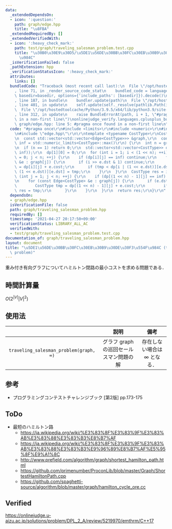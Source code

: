 ```yaml
---
data:
  _extendedDependsOn:
  - icon: ':question:'
    path: graph/edge.hpp
    title: "\u8FBA"
  _extendedRequiredBy: []
  _extendedVerifiedWith:
  - icon: ':heavy_check_mark:'
    path: test/graph/traveling_salesman_problem.test.cpp
    title: "\u30B0\u30E9\u30D5/\u5DE1\u56DE\u30BB\u30FC\u30EB\u30B9\u30DE\u30F3\u554F\
      \u984C"
  _isVerificationFailed: false
  _pathExtension: hpp
  _verificationStatusIcon: ':heavy_check_mark:'
  attributes:
    links: []
  bundledCode: "Traceback (most recent call last):\n  File \"/opt/hostedtoolcache/Python/3.9.5/x64/lib/python3.9/site-packages/onlinejudge_verify/documentation/build.py\"\
    , line 71, in _render_source_code_stat\n    bundled_code = language.bundle(stat.path,\
    \ basedir=basedir, options={'include_paths': [basedir]}).decode()\n  File \"/opt/hostedtoolcache/Python/3.9.5/x64/lib/python3.9/site-packages/onlinejudge_verify/languages/cplusplus.py\"\
    , line 187, in bundle\n    bundler.update(path)\n  File \"/opt/hostedtoolcache/Python/3.9.5/x64/lib/python3.9/site-packages/onlinejudge_verify/languages/cplusplus_bundle.py\"\
    , line 401, in update\n    self.update(self._resolve(pathlib.Path(included), included_from=path))\n\
    \  File \"/opt/hostedtoolcache/Python/3.9.5/x64/lib/python3.9/site-packages/onlinejudge_verify/languages/cplusplus_bundle.py\"\
    , line 312, in update\n    raise BundleErrorAt(path, i + 1, \"#pragma once found\
    \ in a non-first line\")\nonlinejudge_verify.languages.cplusplus_bundle.BundleErrorAt:\
    \ graph/edge.hpp: line 5: #pragma once found in a non-first line\n"
  code: "#pragma once\r\n#include <limits>\r\n#include <numeric>\r\n#include <vector>\r\
    \n#include \"edge.hpp\"\r\n\r\ntemplate <typename CostType>\r\nCostType traveling_salesman_problem(\r\
    \n  const std::vector<std::vector<Edge<CostType>>> &graph,\r\n  const CostType\
    \ inf = std::numeric_limits<CostType>::max()\r\n) {\r\n  int n = graph.size();\r\
    \n  if (n == 1) return 0;\r\n  std::vector<std::vector<CostType>> dp(1 << n, std::vector<CostType>(n,\
    \ inf));\r\n  dp[1][0] = 0;\r\n  for (int i = 1; i < (1 << n); ++i) for (int j\
    \ = 0; j < n; ++j) {\r\n    if (dp[i][j] == inf) continue;\r\n    for (const Edge<CostType>\
    \ &e : graph[j]) {\r\n      if (i >> e.dst & 1) continue;\r\n      CostType tmp\
    \ = dp[i][j] + e.cost;\r\n      if (tmp < dp[i | (1 << e.dst)][e.dst]) dp[i |\
    \ (1 << e.dst)][e.dst] = tmp;\r\n    }\r\n  }\r\n  CostType res = inf;\r\n  for\
    \ (int j = 1; j < n; ++j) {\r\n    if (dp[(1 << n) - 1][j] == inf) continue;\r\
    \n    for (const Edge<CostType> &e : graph[j]) {\r\n      if (e.dst == 0) {\r\n\
    \        CostType tmp = dp[(1 << n) - 1][j] + e.cost;\r\n        if (tmp < res)\
    \ res = tmp;\r\n      }\r\n    }\r\n  }\r\n  return res;\r\n}\r\n"
  dependsOn:
  - graph/edge.hpp
  isVerificationFile: false
  path: graph/traveling_salesman_problem.hpp
  requiredBy: []
  timestamp: '2021-04-27 20:17:50+09:00'
  verificationStatus: LIBRARY_ALL_AC
  verifiedWith:
  - test/graph/traveling_salesman_problem.test.cpp
documentation_of: graph/traveling_salesman_problem.hpp
layout: document
title: "\u5DE1\u56DE\u30BB\u30FC\u30EB\u30B9\u30DE\u30F3\u554F\u984C (traveling salesman\
  \ problem)"
---
```


重み付き有向グラフについてハミルトン閉路の最小コストを求める問題である．


## 時間計算量

$O(2^{\lvert V \rvert} {\lvert V \rvert}^2)$


## 使用法

||説明|備考|
|:--:|:--:|:--:|
|`traveling_salesman_problem(graph, ∞)`|グラフ $\mathrm{graph}$ の巡回セールスマン問題の解|存在しない場合は $\infty$ となる．|


## 参考

- プログラミングコンテストチャレンジブック \[第2版\] pp.173-175


## ToDo

- 最短のハミルトン路
  - https://ja.wikipedia.org/wiki/%E3%83%8F%E3%83%9F%E3%83%AB%E3%83%88%E3%83%B3%E8%B7%AF
  - https://ja.wikipedia.org/wiki/%E3%83%8F%E3%83%9F%E3%83%AB%E3%83%88%E3%83%B3%E9%96%89%E8%B7%AF%E5%95%8F%E9%A1%8C
  - http://www.prefield.com/algorithm/graph/shortest_hamilton_path.html
  - https://github.com/primenumber/ProconLib/blob/master/Graph/ShortestHamiltonPath.cpp
  - https://github.com/spaghetti-source/algorithm/blob/master/graph/hamilton_cycle_ore.cc


## Verified

https://onlinejudge.u-aizu.ac.jp/solutions/problem/DPL_2_A/review/5219970/emthrm/C++17
